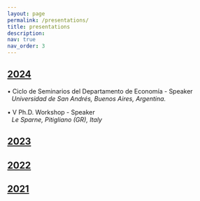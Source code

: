 ```yaml
---
layout: page
permalink: /presentations/
title: presentations
description:
nav: true
nav_order: 3
---
```


<div class="projects">
  <a id="2024" href="javascript:void(0);" onclick="toggleVisibility('2024-content')">
    <h2 class="category"> 2024 </h2>
  </a>
</div>

<!-- 2024 -->
<div id="2024-content" style="display: block;">
  
<p style="padding-left: 10px;"> <span style="margin-left: -10px; color: var(--global-theme-color);">•</span> Ciclo de Seminarios del Departamento de Economía -  <span style="color: var(--global-theme-color);">Speaker</span> <br> <i>Universidad de San Andrés, Buenos Aires, Argentina.</i> </p>

<p style="padding-left: 10px;"> <span style="margin-left: -10px; color: var(--global-theme-color);">•</span> &#8548; Ph.D. Workshop - <span style="color: var(--global-theme-color);">Speaker</span> <br> <i>Le Sparne, Pitigliano (GR), Italy</i> </p>

</div>
<!-- end -->

<div class="projects">
  <a id="2023" href="javascript:void(0);" onclick="toggleVisibility('2023-content')">
    <h2 class="category"> 2023 </h2>
  </a>
</div>

<!-- 2023 -->
<div id="2023-content" style="display: none;">

<p style="padding-left: 10px;"> <span style="margin-left: -10px; color: var(--global-theme-color);">•</span> &#8547; Ph.D. Workshop - <span style="color: var(--global-theme-color);">Speaker</span> <br> <i>Le Sparne, Pitigliano (GR), Italy</i></p>

<p style="padding-left: 10px;"> <span style="margin-left: -10px; color: var(--global-theme-color);">•</span> SAsCA Ph.D. Conference in Economics - <span style="color: var(--global-theme-color);">Speaker and discussant</span> <br> <i>University of Sassari, Sassari, Italy</i></p>

<p style="padding-left: 10px;"> <span style="margin-left: -10px; color: var(--global-theme-color);">•</span> Workshop for Ph.D. Students In Economentrics and Empirical Economics (WEEE) - <span style="color: var(--global-theme-color);">Speaker</span> <br> <i>Bertinoro (FC), Italy</i></p>

<p style="padding-left: 10px;"> <span style="margin-left: -10px; color: var(--global-theme-color);">•</span> Third Year Ph.D. Forum - <span style="color: var(--global-theme-color);">Speaker</span> <br> <i>University of Bologna, Bologna, Italy</i> </p>

<p style="padding-left: 10px;"> <span style="margin-left: -10px; color: var(--global-theme-color);">•</span> Presentation of <i>"A Modern Guide to the Economics of Crime"</i> by P. Buonanno, P. Vanin, and J. Vargas (Elgar, 2022) - <span style="color: var(--global-theme-color);">Discussant</span> <br> <i>“Walter Bigiavi” Library, Bologna, Italy</i> </p>

</div>
<!-- end -->

<div class="projects">
  <a id="2022" href="javascript:void(0);" onclick="toggleVisibility('2022-content')">
    <h2 class="category"> 2022 </h2>
  </a>
</div>

<!-- 2022 -->
<div id="2022-content" style="display: none;">

<p style="padding-left: 10px;"> <span style="margin-left: -10px; color: var(--global-theme-color);">•</span> WiP Seminar - <span style="color: var(--global-theme-color);">Speaker</span> <br> <i>University of Bologna, Bologna, Italy</i> </p>

<p style="padding-left: 10px"> <span style="margin-left: -10px; color: var(--global-theme-color);">•</span> &#8546; Ph.D. Workshop - <span style="color: var(--global-theme-color);">Speaker</span> <br> <i>Le Sparne, Pitigliano (GR), Italy</i> </p>

<p style="padding-left: 10px;"> <span style="margin-left: -10px; color: var(--global-theme-color);">•</span> Second Year Ph.D. Forum - <span style="color: var(--global-theme-color);">Speaker</span> <br> <i>University of Bologna, Bologna, Italy</i> </p>

</div>
<!-- end -->

<div class="projects">
  <a id="2021" href="javascript:void(0);" onclick="toggleVisibility('2021-content')">
    <h2 class="category"> 2021 </h2>
  </a>
</div>

<!-- 2021 -->
<div id="2021-content" style="display: none;">

<p style="padding-left: 10px;"> <span style="margin-left: -10px;color: var(--global-theme-color);">•</span> &#8545; Ph.D. Workshop - <span style="color: var(--global-theme-color);">Speaker</span> <br> <i>Le Sparne, Pitigliano (GR), Italy</i> </p>

<p style="padding-left: 10px;"> <span style="margin-left: -10px; color: var(--global-theme-color);">•</span> First Year Ph.D. Forum - <span style="color: var(--global-theme-color);">Speaker</span> <br> <i>University of Bologna, Bologna, Italy</i> </p>

<p style="padding-left: 10px;"> <span style="margin-left: -10px; color: var(--global-theme-color);">•</span> First Year Ph.D. Poster Session - <span style="color: var(--global-theme-color);">Speaker</span> <br> <i>University of Bologna, Bologna, Italy</i> </p>

</div>
<!-- end -->

<!-- Inline script -->
<script>
  function toggleVisibility(id) {
    var content = document.getElementById(id);
    if (content.style.display === "none") {
      content.style.display = "block";
    } else {
      content.style.display = "none";
    }
  }
</script>
